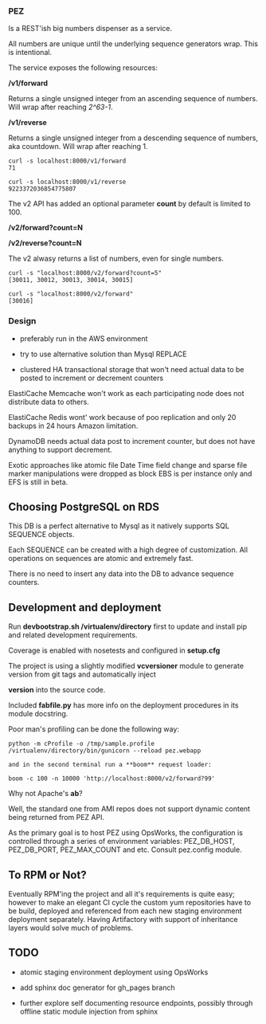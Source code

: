 ### PEZ

Is a REST'ish big numbers dispenser as a service.

All numbers are unique until the underlying sequence generators wrap. This is intentional.

The service exposes the following resources:

**/v1/forward**

Returns a single unsigned integer from an ascending sequence of numbers. Will wrap after reaching *2^63-1*.

**/v1/reverse**

Returns a single unsigned integer from a descending sequence of numbers, aka countdown. Will wrap after reaching 1.

```
curl -s localhost:8000/v1/forward
71

curl -s localhost:8000/v1/reverse
9223372036854775807
```

The v2 API has added an optional parameter **count** by default is limited to 100.

**/v2/forward?count=N**

**/v2/reverse?count=N**

The v2 alwasy returns a list of numbers, even for single numbers.

```
curl -s "localhost:8000/v2/forward?count=5"
[30011, 30012, 30013, 30014, 30015]

curl -s "localhost:8000/v2/forward"
[30016]
```

### Design

* preferably run in the AWS environment

* try to use alternative solution than Mysql REPLACE

* clustered HA transactional storage that won't need actual data to be posted to increment or decrement counters

ElastiCache Memcache won't work as each participating node does not distribute data to others.

ElastiCache Redis wont' work because of poo replication and only 20 backups in 24 hours Amazon limitation.

DynamoDB needs actual data post to increment counter, but does not have anything to support decrement.

Exotic approaches like atomic file Date Time field change and sparse file marker manipulations were dropped as block EBS is per instance only and EFS is still in beta.

## Choosing PostgreSQL on RDS

This DB is a perfect alternative to Mysql as it natively supports SQL SEQUENCE objects.

Each SEQUENCE can be created with a high degree of customization. All operations on sequences are atomic and extremely fast.

There is no need to insert any data into the DB to advance sequence counters.

## Development and deployment

Run **devbootstrap.sh /virtualenv/directory** first to update and install pip and related development requirements.

Coverage is enabled with nosetests and configured in **setup.cfg**

The project is using a slightly modified **vcversioner** module to generate version from git tags and automatically inject

__version__ into the source code.

Included **fabfile.py** has more info on the deployment procedures in its module docstring.

Poor man's profiling can be done the following way:

```
python -m cProfile -o /tmp/sample.profile /virtualenv/directory/bin/gunicorn --reload pez.webapp

and in the second terminal run a **boom** request loader:

boom -c 100 -n 10000 'http://localhost:8000/v2/forward?99'
```

Why not Apache's **ab**?

Well, the standard one from AMI repos does not support dynamic content being returned from PEZ API.

As the primary goal is to host PEZ using OpsWorks, the configuration is controlled through a series of environment variables: PEZ_DB_HOST, PEZ_DB_PORT, PEZ_MAX_COUNT and etc. Consult pez.config module.

## To RPM or Not?

Eventually RPM'ing the project and all it's requirements is quite easy; however to make an elegant CI cycle the custom yum repositories have to be build, deployed and referenced from each new staging environment deployment separately. Having Artifactory with support of inheritance layers would solve much of problems.

## TODO

* atomic staging environment deployment using OpsWorks

* add sphinx doc generator for gh_pages branch

* further explore self documenting resource endpoints, possibly through offline static module injection from sphinx

